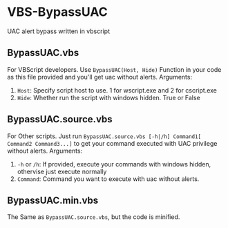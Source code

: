 # VBS-BypassUAC
UAC alert bypass written in vbscript

## BypassUAC.vbs
For VBScript developers. Use `BypassUAC(Host, Hide)` Function in your code as this file provided and you'll get uac without alerts.
Arguments:
1. `Host`: Specify script host to use. 1 for wscript.exe and 2 for cscript.exe
2. `Hide`: Whether run the script with windows hidden. True or False

## BypassUAC.source.vbs
For Other scripts. Just run `BypassUAC.source.vbs [-h|/h] Command1[ Command2 Command3...]` to get your command executed with UAC privilege without alerts.
Arguments:
1. `-h` or `/h`: If provided, execute your commands with windows hidden, othervise just execute normally
2. `Command`: Command you want to execute with uac without alerts.

## BypassUAC.min.vbs
The Same as `BypassUAC.source.vbs`, but the code is minified.

